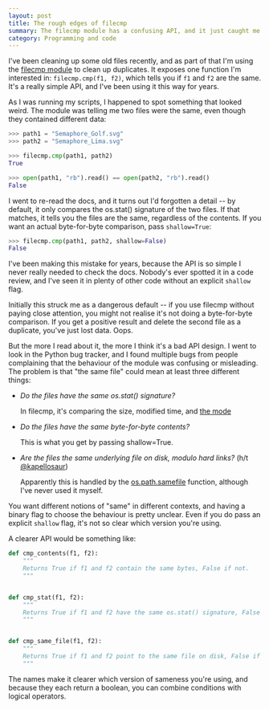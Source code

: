 ```yaml
---
layout: post
title: The rough edges of filecmp
summary: The filecmp module has a confusing API, and it just caught me out.
category: Programming and code
---
```


I've been cleaning up some old files recently, and as part of that I'm using the [filecmp module](https://docs.python.org/3/library/filecmp.html) to clean up duplicates.
It exposes one function I'm interested in: `filecmp.cmp(f1, f2)`, which tells you if `f1` and `f2` are the same.
It's a really simple API, and I've been using it this way for years.

As I was running my scripts, I happened to spot something that looked weird.
The module was telling me two files were the same, even though they contained different data:

```python
>>> path1 = "Semaphore_Golf.svg"
>>> path2 = "Semaphore_Lima.svg"

>>> filecmp.cmp(path1, path2)
True

>>> open(path1, "rb").read() == open(path2, "rb").read()
False
```

I went to re-read the docs, and it turns out I'd forgotten a detail -- by default, it only compares the os.stat() signature of the two files.
If that matches, it tells you the files are the same, regardless of the contents.
If you want an actual byte-for-byte comparison, pass `shallow=True`:

```python
>>> filecmp.cmp(path1, path2, shallow=False)
False
```

I've been making this mistake for years, because the API is so simple I never really needed to check the docs.
Nobody's ever spotted it in a code review, and I've seen it in plenty of other code without an explicit `shallow` flag.

Initially this struck me as a dangerous default -- if you use filecmp without paying close attention, you might not realise it's not doing a byte-for-byte comparison.
If you get a positive result and delete the second file as a duplicate, you've just lost data.
Oops.

But the more I read about it, the more I think it's a bad API design.
I went to look in the Python bug tracker, and I found multiple bugs from people complaining that the behaviour of the module was confusing or misleading.
The problem is that "the same file" could mean at least three different things:

*   *Do the files have the same os.stat() signature?*

    In filecmp, it's comparing the size, modified time, and [the mode](https://docs.python.org/3/library/stat.html#stat.S_IFMT)

*   *Do the files have the same byte-for-byte contents?*

    This is what you get by passing shallow=True.

*   *Are the files the same underlying file on disk, modulo hard links?*
    (h/t [@kapellosaur](https://twitter.com/kapellosaur))

    Apparently this is handled by the [os.path.samefile](https://docs.python.org/3/library/os.path.html#os.path.samefile) function, although I've never used it myself.

You want different notions of "same" in different contexts, and having a binary flag to choose the behaviour is pretty unclear.
Even if you do pass an explicit `shallow` flag, it's not so clear which version you're using.

A clearer API would be something like:

```python
def cmp_contents(f1, f2):
    """
    Returns True if f1 and f2 contain the same bytes, False if not.
    """


def cmp_stat(f1, f2):
    """
    Returns True if f1 and f2 have the same os.stat() signature, False if not.
    """


def cmp_same_file(f1, f2):
    """
    Returns True if f1 and f2 point to the same file on disk, False if not.
    """
```

The names make it clearer which version of sameness you're using, and because they each return a boolean, you can combine conditions with logical operators.
